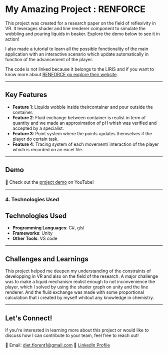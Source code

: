 
# My Amazing Project : RENFORCE

This project was created for a research paper on the field of reflexivity in VR. It leverages shader and line renderer component to simulate the wobbling and pouring liquids in beaker. Explore the demo below to see it in action!

I also made a tutorial to learn all the possible fonctionality of the main application with an interactive scenario which update automatically in function of the advancement of the player.

The code is not linked because it belongs to the LIRIS and if you want to know more about [RENFORCE go explore their website](https://projet.liris.cnrs.fr/renforce/).

---

## Key Features
- **Feature 1**: Liquids wobble inside theircontainer and pour outside the container.
- **Feature 2**: Fluid exchange between container is realist in term of quantity and we made an approximation of pH whish was verified and accepted by a specialist.
- **Feature 3**: Point system where the points updates themselves if the player do certain task.
- **Feature 4**: Tracing system of each movement/ interaction of the player which is recorded on an excel file.

---


## Demo

🎥 Check out the [project demo](https://youtu.be/87s88VrfF-k) on YouTube!

---

### 4. **Technologies Used**

## Technologies Used
- **Programming Languages**: C#, glsl
- **Frameworks**: Unity
- **Other Tools**: VS code

---


## Challenges and Learnings
This project helped me deepen my understanding of the constraints of developping in VR and also on the field of the research. A major challenge was to make a liquid mechanism realist enough to not inconvenience the player, which I solved by using the shader graph on unity and the line renderer. And the fluid exchange was made with some proportional calculation that i created by myself whitout any knowledge in chemistry.

---


## Let's Connect!
If you're interested in learning more about this project or would like to discuss how I can contribute to your team, feel free to reach out!

📧 Email: diet.florent1@gmail.com
💼 [LinkedIn Profile](https://www.linkedin.com/in/florent-diet-29896629b/)  


